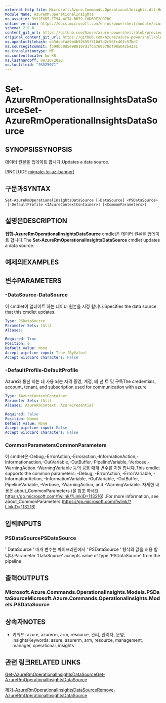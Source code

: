```yaml
---
external help file: Microsoft.Azure.Commands.OperationalInsights.dll-Help.xml
Module Name: AzureRM.OperationalInsights
ms.assetid: 3992E6B5-F794-4C7A-BB59-C8D60E2CD7BC
online version: https://docs.microsoft.com/en-us/powershell/module/azurerm.operationalinsights/set-azurermoperationalinsightsdatasource
schema: 2.0.0
content_git_url: https://github.com/Azure/azure-powershell/blob/preview/src/ResourceManager/OperationalInsights/Commands.OperationalInsights/help/Set-AzureRmOperationalInsightsDataSource.md
original_content_git_url: https://github.com/Azure/azure-powershell/blob/preview/src/ResourceManager/OperationalInsights/Commands.OperationalInsights/help/Set-AzureRmOperationalInsightsDataSource.md
ms.openlocfilehash: e45dcbfad9b4b92695f310d7d2c56fc46fc57bd7
ms.sourcegitcommit: f599b50d5e980197d1fca769378df90a842b42a1
ms.translationtype: MT
ms.contentlocale: ko-KR
ms.lasthandoff: 08/20/2020
ms.locfileid: "93525071"
---
```

# <span data-ttu-id="bd027-101">Set-AzureRmOperationalInsightsDataSource</span><span class="sxs-lookup"><span data-stu-id="bd027-101">Set-AzureRmOperationalInsightsDataSource</span></span>

## <span data-ttu-id="bd027-102">SYNOPSIS</span><span class="sxs-lookup"><span data-stu-id="bd027-102">SYNOPSIS</span></span>
<span data-ttu-id="bd027-103">데이터 원본을 업데이트 합니다.</span><span class="sxs-lookup"><span data-stu-id="bd027-103">Updates a data source.</span></span>

[!INCLUDE [migrate-to-az-banner](../../includes/migrate-to-az-banner.md)]

## <span data-ttu-id="bd027-104">구문과</span><span class="sxs-lookup"><span data-stu-id="bd027-104">SYNTAX</span></span>

```
Set-AzureRmOperationalInsightsDataSource [-DataSource] <PSDataSource>
 [-DefaultProfile <IAzureContextContainer>] [<CommonParameters>]
```

## <span data-ttu-id="bd027-105">설명은</span><span class="sxs-lookup"><span data-stu-id="bd027-105">DESCRIPTION</span></span>
<span data-ttu-id="bd027-106">**집합-AzureRmOperationalInsightsDataSource** cmdlet은 데이터 원본을 업데이트 합니다.</span><span class="sxs-lookup"><span data-stu-id="bd027-106">The **Set-AzureRmOperationalInsightsDataSource** cmdlet updates a data source.</span></span>

## <span data-ttu-id="bd027-107">예제의</span><span class="sxs-lookup"><span data-stu-id="bd027-107">EXAMPLES</span></span>

## <span data-ttu-id="bd027-108">변수</span><span class="sxs-lookup"><span data-stu-id="bd027-108">PARAMETERS</span></span>

### <span data-ttu-id="bd027-109">-DataSource</span><span class="sxs-lookup"><span data-stu-id="bd027-109">-DataSource</span></span>
<span data-ttu-id="bd027-110">이 cmdlet이 업데이트 하는 데이터 원본을 지정 합니다.</span><span class="sxs-lookup"><span data-stu-id="bd027-110">Specifies the data source that this cmdlet updates.</span></span>

```yaml
Type: PSDataSource
Parameter Sets: (All)
Aliases: 

Required: True
Position: 0
Default value: None
Accept pipeline input: True (ByValue)
Accept wildcard characters: False
```

### <span data-ttu-id="bd027-111">-DefaultProfile</span><span class="sxs-lookup"><span data-stu-id="bd027-111">-DefaultProfile</span></span>
<span data-ttu-id="bd027-112">Azure와 통신 하는 데 사용 되는 자격 증명, 계정, 테 넌 트 및 구독</span><span class="sxs-lookup"><span data-stu-id="bd027-112">The credentials, account, tenant, and subscription used for communication with azure</span></span>

```yaml
Type: IAzureContextContainer
Parameter Sets: (All)
Aliases: AzureRmContext, AzureCredential

Required: False
Position: Named
Default value: None
Accept pipeline input: False
Accept wildcard characters: False
```

### <span data-ttu-id="bd027-113">CommonParameters</span><span class="sxs-lookup"><span data-stu-id="bd027-113">CommonParameters</span></span>
<span data-ttu-id="bd027-114">이 cmdlet은-Debug,-ErrorAction,-Erroraction,-InformationAction,-Informationaction,-OutVariable,-OutBuffer,-PipelineVariable,-Verbose,-WarningAction,-WarningVariable 등의 공통 매개 변수를 지원 합니다.</span><span class="sxs-lookup"><span data-stu-id="bd027-114">This cmdlet supports the common parameters: -Debug, -ErrorAction, -ErrorVariable, -InformationAction, -InformationVariable, -OutVariable, -OutBuffer, -PipelineVariable, -Verbose, -WarningAction, and -WarningVariable.</span></span> <span data-ttu-id="bd027-115">자세한 내용은 about_CommonParameters (을 참조 하세요 https://go.microsoft.com/fwlink/?LinkID=113216) .</span><span class="sxs-lookup"><span data-stu-id="bd027-115">For more information, see about_CommonParameters (https://go.microsoft.com/fwlink/?LinkID=113216).</span></span>

## <span data-ttu-id="bd027-116">입력</span><span class="sxs-lookup"><span data-stu-id="bd027-116">INPUTS</span></span>

### <span data-ttu-id="bd027-117">PSDataSource</span><span class="sxs-lookup"><span data-stu-id="bd027-117">PSDataSource</span></span>
<span data-ttu-id="bd027-118">' DataSource ' 매개 변수는 파이프라인에서 ' PSDataSource ' 형식의 값을 허용 합니다.</span><span class="sxs-lookup"><span data-stu-id="bd027-118">Parameter 'DataSource' accepts value of type 'PSDataSource' from the pipeline</span></span>

## <span data-ttu-id="bd027-119">출력</span><span class="sxs-lookup"><span data-stu-id="bd027-119">OUTPUTS</span></span>

### <span data-ttu-id="bd027-120">Microsoft.Azure.Commands.OperationalInsights.Models.PSDataSource</span><span class="sxs-lookup"><span data-stu-id="bd027-120">Microsoft.Azure.Commands.OperationalInsights.Models.PSDataSource</span></span>

## <span data-ttu-id="bd027-121">상속자</span><span class="sxs-lookup"><span data-stu-id="bd027-121">NOTES</span></span>
* <span data-ttu-id="bd027-122">키워드: azure, azurerm, arm, resource, 관리, 관리자, 운영, insights</span><span class="sxs-lookup"><span data-stu-id="bd027-122">Keywords: azure, azurerm, arm, resource, management, manager, operational, insights</span></span>

## <span data-ttu-id="bd027-123">관련 링크</span><span class="sxs-lookup"><span data-stu-id="bd027-123">RELATED LINKS</span></span>

[<span data-ttu-id="bd027-124">Get-AzureRmOperationalInsightsDataSource</span><span class="sxs-lookup"><span data-stu-id="bd027-124">Get-AzureRmOperationalInsightsDataSource</span></span>](./Get-AzureRmOperationalInsightsDataSource.md)

[<span data-ttu-id="bd027-125">제거-AzureRmOperationalInsightsDataSource</span><span class="sxs-lookup"><span data-stu-id="bd027-125">Remove-AzureRmOperationalInsightsDataSource</span></span>](./Remove-AzureRmOperationalInsightsDataSource.md)


